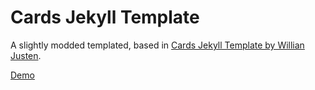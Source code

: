 # Cards Jekyll Template

A slightly modded templated, based in [Cards Jekyll Template by Willian Justen](https://github.com/willianjusten/cards-jekyll-template).

[Demo](http://cards-jekyll-template.renatofrota.com)
